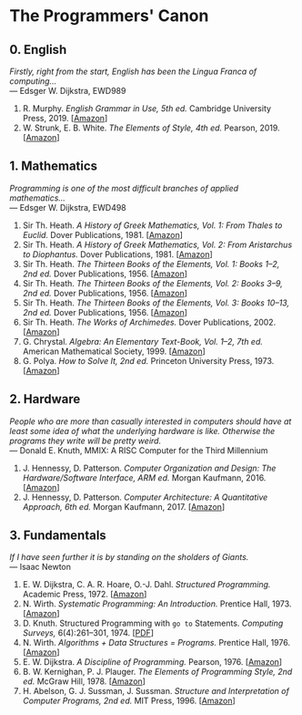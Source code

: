 # The Programmers' Canon

## 0. English

*Firstly, right from the start, English has been the Lingua Franca of
computing...*<br>
&mdash; Edsger W. Dijkstra, EWD989

1.  R. Murphy.
    *English Grammar in Use, 5th ed.*
    Cambridge University Press, 2019.
    [[Amazon](https://www.amazon.com/gp/product/1108457657/)]
1.  W. Strunk, E. B. White.
    *The Elements of Style, 4th ed.*
    Pearson, 2019.
    [[Amazon](https://www.amazon.com/dp/020530902X/)]

## 1. Mathematics

*Programming is one of the most difficult branches of applied
mathematics...*<br>
&mdash; Edsger W. Dijkstra, EWD498

1.  Sir Th. Heath.
    *A History of Greek Mathematics, Vol. 1: From Thales to Euclid.*
    Dover Publications, 1981.
    [[Amazon](https://www.amazon.com/dp/0486240738/)]
1.  Sir Th. Heath.
    *A History of Greek Mathematics, Vol. 2: From Aristarchus to Diophantus.*
    Dover Publications, 1981.
    [[Amazon](https://www.amazon.com/dp/0486240746/)]
1.  Sir Th. Heath.
    *The Thirteen Books of the Elements, Vol. 1: Books 1–2, 2nd ed.*
    Dover Publications, 1956.
    [[Amazon](https://www.amazon.com/dp/0486600882/)]
1.  Sir Th. Heath.
    *The Thirteen Books of the Elements, Vol. 2: Books 3–9, 2nd ed.*
    Dover Publications, 1956.
    [[Amazon](https://www.amazon.com/dp/0486600890/)]
1.  Sir Th. Heath.
    *The Thirteen Books of the Elements, Vol. 3: Books 10–13, 2nd ed.*
    Dover Publications, 1956.
    [[Amazon](https://www.amazon.com/dp/0486600904/)]
1.  Sir Th. Heath.
    *The Works of Archimedes.*
    Dover Publications, 2002.
    [[Amazon](https://www.amazon.com/dp/0486420841/)]
1.  G. Chrystal.
    *Algebra: An Elementary Text-Book, Vol. 1–2, 7th ed.*
    American Mathematical Society, 1999.
    [[Amazon](https://www.amazon.com/gp/product/0821819313/)]
1.  G. Polya.
    *How to Solve It, 2nd ed.*
    Princeton University Press, 1973.
    [[Amazon](https://www.amazon.com/dp/0691080976/)]

## 2. Hardware

*People who are more than casually interested in computers should have at least
some idea of what the underlying hardware is like.  Otherwise the programs they
write will be pretty weird.*<br>
&mdash; Donald E. Knuth, MMIX: A RISC Computer for the Third Millennium

1.  J. Hennessy, D. Patterson.
    *Computer Organization and Design: The Hardware/Software Interface, ARM ed.*
    Morgan Kaufmann, 2016.
    [[Amazon](https://www.amazon.com/dp/0128017333/)]
1.  J. Hennessy, D. Patterson.
    *Computer Architecture: A Quantitative Approach, 6th ed.*
    Morgan Kaufmann, 2017.
    [[Amazon](https://www.amazon.com/dp/0128119055/)]

## 3. Fundamentals

*If I have seen further it is by standing on the sholders of Giants.*<br>
&mdash; Isaac Newton

1.  E. W. Dijkstra, C. A. R. Hoare, O.-J. Dahl.
    *Structured Programming.*
    Academic Press, 1972.
    [[Amazon](https://www.amazon.com/dp/0122005503/)]
1.  N. Wirth.
    *Systematic Programming: An Introduction.*
    Prentice Hall, 1973.
    [[Amazon](https://www.amazon.com/dp/0138803692/)]
1.  D. Knuth.
    Structured Programming with `go to` Statements.
    *Computing Surveys,* 6(4):261–301, 1974.
    [[PDF](https://pic.plover.com/knuth-GOTO.pdf)]
1.  N. Wirth.
    *Algorithms + Data Structures = Programs.*
    Prentice Hall, 1976.
    [[Amazon](https://www.amazon.com/dp/0130224189/)]
1.  E. W. Dijkstra.
    *A Discipline of Programming.*
    Pearson, 1976.
    [[Amazon](https://www.amazon.de/dp/013215871X/)]
1.  B. W. Kernighan, P. J. Plauger.
    *The Elements of Programming Style, 2nd ed.*
    McGraw Hill, 1978.
    [[Amazon](https://www.amazon.com/dp/0070342075/)]
1.  H. Abelson, G. J. Sussman, J. Sussman.
    *Structure and Interpretation of Computer Programs, 2nd ed.*
    MIT Press, 1996.
    [[Amazon](https://www.amazon.com/dp/0262510871/)]

<!-- Vim: set et sw=4: -->
